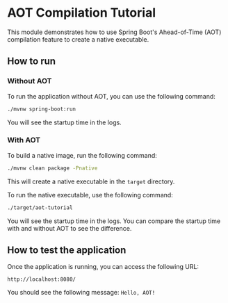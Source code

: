 # AOT Compilation Tutorial

This module demonstrates how to use Spring Boot's Ahead-of-Time (AOT) compilation feature to create a native executable.

## How to run

### Without AOT

To run the application without AOT, you can use the following command:

```bash
./mvnw spring-boot:run
```

You will see the startup time in the logs.

### With AOT

To build a native image, run the following command:

```bash
./mvnw clean package -Pnative
```

This will create a native executable in the `target` directory.

To run the native executable, use the following command:

```bash
./target/aot-tutorial
```

You will see the startup time in the logs. You can compare the startup time with and without AOT to see the difference.

## How to test the application

Once the application is running, you can access the following URL:

```
http://localhost:8080/
```

You should see the following message: `Hello, AOT!`
